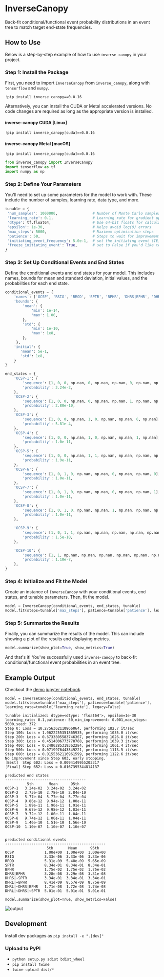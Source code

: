 # InverseCanopy

Back-fit conditional/functional event probability distributions in an event tree to match target end-state
frequencies.

## How to Use

Below is a step-by-step example of how to use `inverse-canopy` in your project.

### Step 1: Install the Package

First, you need to import `InverseCanopy` from `inverse_canopy`, along with `tensorflow` and `numpy`.

```shell
!pip install inverse_canopy==0.0.16
```

Alternatively, you can install the CUDA or Metal accelerated versions. No code changes are required as long as the
appropriate version is installed.
#### inverse-canopy CUDA [Linux]
```shell
!pip install inverse_canopy[cuda]==0.0.16
```

#### inverse-canopy Metal [macOS]
```shell
!pip install inverse_canopy[cuda]==0.0.16
```

```python
from inverse_canopy import InverseCanopy
import tensorflow as tf
import numpy as np
```

### Step 2: Define Your Parameters

You'll need to set up some parameters for the model to work with. These include the number of samples, learning rate, data type, and more.

```python
tunable = {
 'num_samples': 1000000,                # Number of Monte Carlo samples, you don't need too many for smooth functions
 'learning_rate': 0.1,                  # Learning rate for gradient updates
 'dtype': tf.float64,                   # Use 64-bit floats for calculations
 'epsilon': 1e-30,                      # Helps avoid log(0) errors
 'max_steps': 5000,                     # Maximum optimization steps
 'patience': 50,                        # Steps to wait for improvement before stopping
 'initiating_event_frequency': 5.0e-1,  # set the initiating event (IE) frequency here
 'freeze_initiating_event': True,       # set to False if you'd like to predict the IE frequency as well
}
```

### Step 3: Set Up Conditional Events and End States

Define the conditional events and end states for your model. This includes names, bounds for mean and standard
deviation, initial values, and the probabilities for each end state.

```python
conditional_events = {
    'names': ['OCSP', 'RSIG', 'RROD', 'SPTR', 'BPHR', 'DHRS|BPHR', 'DHRS|~SPTR', 'DHRL|~BPHR', 'DHRL|~DHRS|BPHR', 'DHRL|~DHRS|~SPTR'],
    'bounds': {
        'mean': {
            'min': 1e-14,
            'max': 1.00,
        },
        'std': {
            'min': 1e-10,
            'max': 1e8,
        },
     },
    'initial': {
       'mean': 5e-1,
       'std': 1e8,
    }
}

end_states = {
    'OCSP-1': {
        'sequence': [1, 0, 0, np.nan, 0, np.nan, np.nan, 0, np.nan, np.nan],
        'probability': 3.24e-2,
    },
    'OCSP-2': {
        'sequence': [1, 0, 0, np.nan, 0, np.nan, np.nan, 1, np.nan, np.nan],
        'probability': 2.80e-10,
    },
    'OCSP-3': {
        'sequence': [1, 0, 0, np.nan, 1, 0, np.nan, np.nan, 0, np.nan],
        'probability': 5.81e-4,
    },
    'OCSP-4': {
        'sequence': [1, 0, 0, np.nan, 1, 0, np.nan, np.nan, 1, np.nan],
        'probability': 1.0e-11,
    },
    'OCSP-5': {
        'sequence': [1, 0, 0, np.nan, 1, 1, np.nan, np.nan, np.nan, np.nan],
        'probability': 1.9e-11,
    },
    'OCSP-6': {
        'sequence': [1, 0, 1, 0, np.nan, np.nan, 0, np.nan, np.nan, 0],
        'probability': 1.0e-11,
    },
    'OCSP-7': {
        'sequence': [1, 0, 1, 0, np.nan, np.nan, 0, np.nan, np.nan, 1],
        'probability': 1.0e-11,
    },
    'OCSP-8': {
        'sequence': [1, 0, 1, 0, np.nan, np.nan, 1, np.nan, np.nan, np.nan],
        'probability': 1.0e-11,
    },

    'OCSP-9': {
        'sequence': [1, 0, 1, 1, np.nan, np.nan, np.nan, np.nan, np.nan, np.nan],
        'probability': 1.5e-10,
    },

    'OCSP-10': {
        'sequence': [1, 1, np.nan, np.nan, np.nan, np.nan, np.nan, np.nan, np.nan, np.nan],
        'probability': 1.10e-7,
    },    
}
```

### Step 4: Initialize and Fit the Model

Create an instance of `InverseCanopy` with your conditional events, end states, and tunable parameters. Then, fit the model.

```python
model = InverseCanopy(conditional_events, end_states, tunable)
model.fit(steps=tunable['max_steps'], patience=tunable['patience'], learning_rate=tunable['learning_rate'], legacy=False)
```

### Step 5: Summarize the Results

Finally, you can summarize the results of the model. This can include showing a plot of the results and displaying metrics.

```python
model.summarize(show_plot=True, show_metrics=True)
```

And that's it! You've successfully used `inverse-canopy` to back-fit conditional/functional event probabilities in an 
event tree.


## Example Output
Checkout the [demo jupyter notebook](notebooks/demo.ipynb).

```jupyterpython
model = InverseCanopy(conditional_events, end_states, tunable)
model.fit(steps=tunable['max_steps'], patience=tunable['patience'], learning_rate=tunable['learning_rate'], legacy=False)
```
```pycon
tunable initialized: dtype=<dtype: 'float64'>, epsilon=1e-30
learning_rate: 0.1,patience: 50,min_improvement: 0.001,max_steps: 5000,seed: 372
Step 0: Loss = 10.2756362110866064, performing 182.7 it/sec
Step 100: Loss = 1.0622255351865935, performing 1035.0 it/sec
Step 200: Loss = 0.6733805583746367, performing 1026.8 it/sec
Step 300: Loss = 0.4514006773778768, performing 1039.3 it/sec
Step 400: Loss = 0.2480285319362284, performing 1061.4 it/sec
Step 500: Loss = 0.0719976443349221, performing 1113.5 it/sec
Step 600: Loss = 0.0155362116961599, performing 1122.6 it/sec
No improvement since Step 603, early stopping.
[Best]  Step 602: Loss = 0.0094149955203317
[Final] Step 652: Loss = 0.0167395344814137

predicted end states
-------------------------------------
          5th       Mean      95th
OCSP-1   3.24e-02  3.24e-02  3.24e-02
OCSP-2   2.73e-10  2.78e-10  2.84e-10
OCSP-3   5.77e-04  5.77e-04  5.77e-04
OCSP-4   9.86e-12  9.94e-12  1.00e-11
OCSP-5   1.89e-11  1.90e-11  1.91e-11
OCSP-6   9.67e-12  9.98e-12  1.03e-11
OCSP-7   9.72e-12  1.00e-11  1.04e-11
OCSP-8   9.74e-12  1.00e-11  1.04e-11
OCSP-9   1.46e-10  1.51e-10  1.56e-10
OCSP-10  1.10e-07  1.10e-07  1.10e-07


predicted conditional events
----------------------------------------------
                   5th       Mean      95th
OCSP              1.00e+00  1.00e+00  1.00e+00
RSIG              3.33e-06  3.33e-06  3.33e-06
RROD              5.31e-09  5.48e-09  5.65e-09
SPTR              8.34e-01  8.34e-01  8.34e-01
BPHR              1.75e-02  1.75e-02  1.75e-02
DHRS|BPHR         3.28e-08  3.29e-08  3.31e-08
DHRS|~SPTR        3.34e-01  3.34e-01  3.34e-01
DHRL|~BPHR        8.41e-09  8.57e-09  8.75e-09
DHRL|~DHRS|BPHR   1.71e-08  1.72e-08  1.74e-08
DHRL|~DHRS|~SPTR  5.01e-01  5.01e-01  5.01e-01
```

```jupyterpython
model.summarize(show_plot=True, show_metrics=False)
```
![output](https://gcdnb.pbrd.co/images/DDj4Nv536IJh.png?o=1 "demo output plot")

## Development

Install dev packages as `pip install -e ".[dev]"`

### Upload to PyPI

- `python setup.py sdist bdist_wheel`
- `pip install twine`
- `twine upload dist/*`